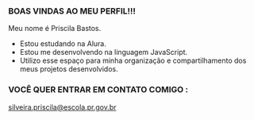 ### BOAS VINDAS AO MEU PERFIL!!!
Meu nome é Priscila Bastos.

* Estou estudando na Alura.
* Estou me desenvolvendo na linguagem JavaScript.
* Utilizo esse espaço para minha organização e compartilhamento dos meus projetos desenvolvidos.


### VOCÊ QUER ENTRAR EM CONTATO COMIGO :
 
 silveira.priscila@escola.pr.gov.br
